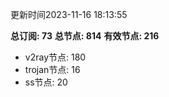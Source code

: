 更新时间2023-11-16 18:13:55

**总订阅: 73**
**总节点: 814**
**有效节点: 216**
- v2ray节点: 180
- trojan节点: 16
- ss节点: 20
